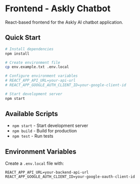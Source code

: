 # Frontend - Askly Chatbot

React-based frontend for the Askly AI chatbot application.

## Quick Start

```bash
# Install dependencies
npm install

# Create environment file
cp env.example.txt .env.local

# Configure environment variables
# REACT_APP_API_URL=your-api-url
# REACT_APP_GOOGLE_AUTH_CLIENT_ID=your-google-client-id

# Start development server
npm start
```

## Available Scripts

- `npm start` - Start development server
- `npm build` - Build for production
- `npm test` - Run tests

## Environment Variables

Create a `.env.local` file with:

```
REACT_APP_API_URL=your-backend-api-url
REACT_APP_GOOGLE_AUTH_CLIENT_ID=your-google-oauth-client-id
```
